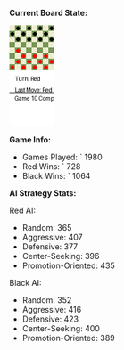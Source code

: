 
**Current Board State:**  
<!-- START_GIF -->
![Checkers Game](./checkers_game.gif)
<!-- END_GIF -->

**Game Info:**  
- Games Played: `<!-- GAMES_PLAYED --> 1980
- Red Wins: `<!-- RED_WINS --> 728
- Black Wins: `<!-- BLACK_WINS --> 1064

<!-- AI_STATS -->
**AI Strategy Stats:**

Red AI:
- Random: 365
- Aggressive: 407
- Defensive: 377
- Center-Seeking: 396
- Promotion-Oriented: 435

Black AI:
- Random: 352
- Aggressive: 416
- Defensive: 423
- Center-Seeking: 400
- Promotion-Oriented: 389
